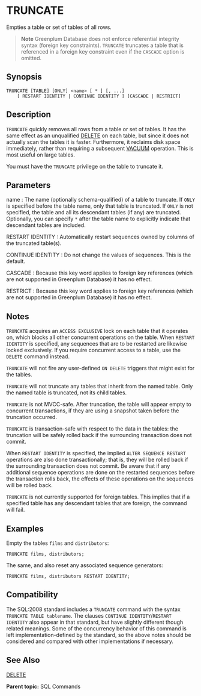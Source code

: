 # TRUNCATE

Empties a table or set of tables of all rows.

> **Note** Greenplum Database does not enforce referential integrity syntax (foreign key constraints). `TRUNCATE` truncates a table that is referenced in a foreign key constraint even if the `CASCADE` option is omitted.

## Synopsis

``` {#sql_command_synopsis}
TRUNCATE [TABLE] [ONLY] <name> [ * ] [, ...] 
    [ RESTART IDENTITY | CONTINUE IDENTITY ] [CASCADE | RESTRICT]
```

## Description

`TRUNCATE` quickly removes all rows from a table or set of tables. It has the same effect as an unqualified [DELETE](DELETE.html) on each table, but since it does not actually scan the tables it is faster. Furthermore, it reclaims disk space immediately, rather than requiring a subsequent [VACUUM](VACUUM.html) operation. This is most useful on large tables.

You must have the `TRUNCATE` privilege on the table to truncate it.

## Parameters

name
:   The name (optionally schema-qualified) of a table to truncate. If `ONLY` is specified before the table name, only that table is truncated. If `ONLY` is not specified, the table and all its descendant tables (if any) are truncated. Optionally, you can specify `*` after the table name to explicitly indicate that descendant tables are included.

RESTART IDENTITY
:   Automatically restart sequences owned by columns of the truncated table(s).

CONTINUE IDENTITY
:   Do not change the values of sequences. This is the default.

CASCADE
:   Because this key word applies to foreign key references (which are not supported in Greenplum Database) it has no effect.

RESTRICT
:   Because this key word applies to foreign key references (which are not supported in Greenplum Database) it has no effect.

## Notes

`TRUNCATE` acquires an `ACCESS EXCLUSIVE` lock on each table that it operates on, which blocks all other concurrent operations on the table. When `RESTART IDENTITY` is specified, any sequences that are to be restarted are likewise locked exclusively. If you require concurrent access to a table, use the `DELETE` command instead.

`TRUNCATE` will not fire any user-defined `ON DELETE` triggers that might exist for the tables.

`TRUNCATE` will not truncate any tables that inherit from the named table. Only the named table is truncated, not its child tables.

`TRUNCATE` is not MVCC-safe. After truncation, the table will appear empty to concurrent transactions, if they are using a snapshot taken before the truncation occurred.

`TRUNCATE` is transaction-safe with respect to the data in the tables: the truncation will be safely rolled back if the surrounding transaction does not commit.

When `RESTART IDENTITY` is specified, the implied `ALTER SEQUENCE RESTART` operations are also done transactionally; that is, they will be rolled back if the surrounding transaction does not commit. Be aware that if any additional sequence operations are done on the restarted sequences before the transaction rolls back, the effects of these operations on the sequences will be rolled back.

`TRUNCATE` is not currently supported for foreign tables. This implies that if a specified table has any descendant tables that are foreign, the command will fail.

## Examples

Empty the tables `films` and `distributors`:

```
TRUNCATE films, distributors;
```

The same, and also reset any associated sequence generators:

```
TRUNCATE films, distributors RESTART IDENTITY;
```

## Compatibility

The SQL:2008 standard includes a `TRUNCATE` command with the syntax `TRUNCATE TABLE tablename`. The clauses `CONTINUE IDENTITY`/`RESTART IDENTITY` also appear in that standard, but have slightly different though related meanings. Some of the concurrency behavior of this command is left implementation-defined by the standard, so the above notes should be considered and compared with other implementations if necessary.

## See Also

[DELETE](DELETE.html)

**Parent topic:** SQL Commands

